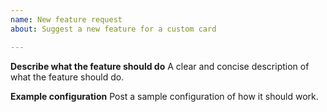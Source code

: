 ```yaml
---
name: New feature request
about: Suggest a new feature for a custom card

---
```


**Describe what the feature should do**
A clear and concise description of what the feature should do.

**Example configuration**
Post a sample configuration of how it should work.
